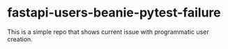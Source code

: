 # fastapi-users-beanie-pytest-failure

This is a simple repo that shows current issue with programmatic user creation.
